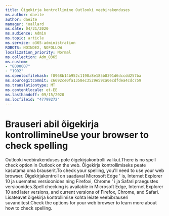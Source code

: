```yaml
---
title: Õigekirja kontrollimine Outlooki veebirakenduses
ms.author: daeite
author: daeite
manager: joallard
ms.date: 04/21/2020
ms.audience: Admin
ms.topic: article
ms.service: o365-administration
ROBOTS: NOINDEX, NOFOLLOW
localization_priority: Normal
ms.collection: Adm_O365
ms.custom:
- "8000007"
- "1992"
ms.openlocfilehash: f8968b14b952c1198a8e185b8391d6dccdd257ba
ms.sourcegitcommit: c6692ce0fa1358ec3529e59ca0ecdfdea4cdc759
ms.translationtype: MT
ms.contentlocale: et-EE
ms.lasthandoff: 09/15/2020
ms.locfileid: "47799272"
---
```

# <a name="use-your-browser-to-check-spelling"></a><span data-ttu-id="14f79-102">Brauseri abil õigekirja kontrollimine</span><span class="sxs-lookup"><span data-stu-id="14f79-102">Use your browser to check spelling</span></span>

<span data-ttu-id="14f79-103">Outlooki veebirakenduses pole õigekirjakontrolli valikut.</span><span class="sxs-lookup"><span data-stu-id="14f79-103">There is no spell check option in Outlook on the web.</span></span> <span data-ttu-id="14f79-104">Õigekirja kontrollimiseks peate kasutama oma brauserit.</span><span class="sxs-lookup"><span data-stu-id="14f79-104">To check your spelling, you'll need to use your web browser.</span></span> <span data-ttu-id="14f79-105">Õigekirjakontroll on saadaval Microsoft Edge ' is, Internet Explorer 10 ja uuemates versioonides ning Firefoxi, Chrome ' i ja Safari praegustes versioonides.</span><span class="sxs-lookup"><span data-stu-id="14f79-105">Spell checking is available in Microsoft Edge, Internet Explorer 10 and later versions, and current versions of Firefox, Chrome, and Safari.</span></span> <span data-ttu-id="14f79-106">Lisateavet õigekirja kontrollimise kohta leiate veebibrauseri suvanditest.</span><span class="sxs-lookup"><span data-stu-id="14f79-106">Check the options for your web browser to learn more about how to check spelling.</span></span>